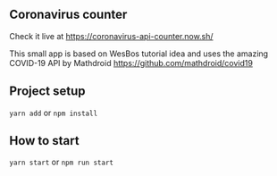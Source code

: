 ## Coronavirus counter

Check it live at https://coronavirus-api-counter.now.sh/

This small app is based on WesBos tutorial idea and uses the amazing COVID-19 API by Mathdroid https://github.com/mathdroid/covid19

## Project setup

`yarn add` or `npm install`

## How to start

`yarn start` or `npm run start`
